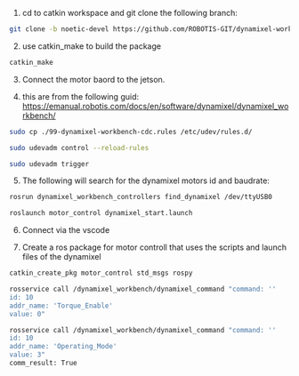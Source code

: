 1) cd to catkin workspace and git clone the following branch:

```bash
git clone -b noetic-devel https://github.com/ROBOTIS-GIT/dynamixel-workbench.git 
```


2) use catkin_make to build the package

```bash
catkin_make
```

3) Connect the motor baord to the jetson.


4) this are from the following guid: https://emanual.robotis.com/docs/en/software/dynamixel/dynamixel_workbench/ 

```bash
sudo cp ./99-dynamixel-workbench-cdc.rules /etc/udev/rules.d/ 

sudo udevadm control --reload-rules

sudo udevadm trigger
```

5) The following will search for the dynamixel motors id and baudrate:

```bash
rosrun dynamixel_workbench_controllers find_dynamixel /dev/ttyUSB0
```
```bash
roslaunch motor_control dynamixel_start.launch
```

6) Connect via the vscode

7) Create a ros package for motor controll that uses the scripts and launch files of the dynamixel

```bash
catkin_create_pkg motor_control std_msgs rospy
```
```bash
rosservice call /dynamixel_workbench/dynamixel_command "command: ''
id: 10
addr_name: 'Torque_Enable'
value: 0" 
```

```bash
rosservice call /dynamixel_workbench/dynamixel_command "command: ''
id: 10
addr_name: 'Operating_Mode'
value: 3" 
comm_result: True
```



